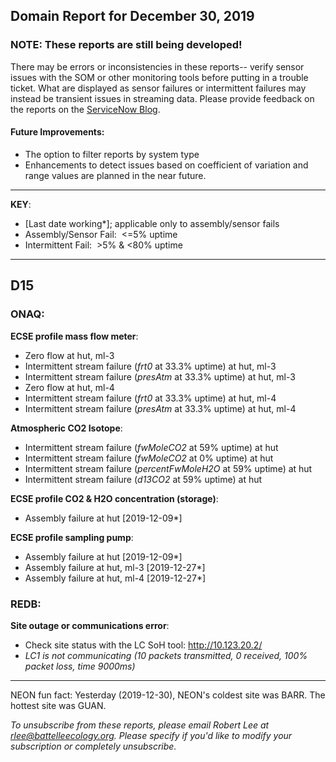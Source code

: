 ## Domain Report for December 30, 2019


### NOTE: These reports are still being developed!
There may be errors or inconsistencies in these reports-- verify sensor issues with the SOM or other monitoring tools before putting in a trouble ticket. What are displayed as sensor failures or intermittent failures may instead be transient issues in streaming data.
Please provide feedback on the reports on the [ServiceNow Blog](https://neon.service-now.com/community?id=community_blog&sys_id=9b4fbe8adbed734017ecf9041d9619be).

#### Future Improvements: 
 - The option to filter reports by system type 
 - Enhancements to detect issues based on coefficient of variation and range values are planned in the near future.

***

**KEY**:

 - [Last date working*]; applicable only to assembly/sensor fails
 - Assembly/Sensor Fail:&nbsp;&nbsp;<=5% uptime
 - Intermittent Fail:&nbsp;&nbsp;>5% & <80% uptime

***
## D15

### ONAQ:

**ECSE profile mass flow meter**:
 - Zero flow at hut, ml-3
 - Intermittent stream failure (_frt0_ at 33.3% uptime) at hut, ml-3
 - Intermittent stream failure (_presAtm_ at 33.3% uptime) at hut, ml-3
 - Zero flow at hut, ml-4
 - Intermittent stream failure (_frt0_ at 33.3% uptime) at hut, ml-4
 - Intermittent stream failure (_presAtm_ at 33.3% uptime) at hut, ml-4

**Atmospheric CO2 Isotope**:
 - Intermittent stream failure (_fwMoleCO2_ at 59% uptime) at hut
 - Intermittent stream failure (_fwMoleCO2_ at 0% uptime) at hut
 - Intermittent stream failure (_percentFwMoleH2O_ at 59% uptime) at hut
 - Intermittent stream failure (_d13CO2_ at 59% uptime) at hut

**ECSE profile CO2 & H2O concentration (storage)**:
 - Assembly failure at hut [2019-12-09*]

**ECSE profile sampling pump**:
 - Assembly failure at hut [2019-12-09*]
 - Assembly failure at hut, ml-3 [2019-12-27*]
 - Assembly failure at hut, ml-4 [2019-12-27*]

### REDB:

**Site outage or communications error**:
 - Check site status with the LC SoH tool: http://10.123.20.2/
 - _LC1 is not communicating (10 packets transmitted, 0 received, 100% packet loss, time 9000ms)_

***
NEON fun fact: Yesterday (2019-12-30), NEON's coldest site was BARR. The hottest site was GUAN.

_To unsubscribe from these reports, please email Robert Lee at rlee@battelleecology.org. Please specify if you'd like to modify your subscription or completely unsubscribe._
